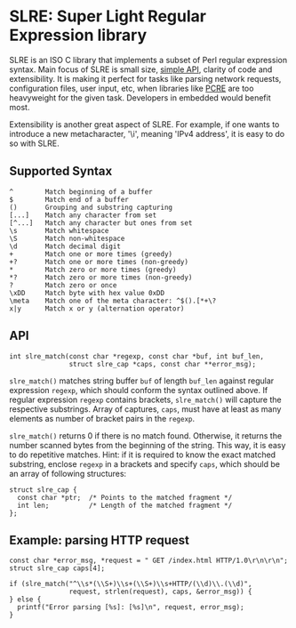 SLRE: Super Light Regular Expression library
============================================

SLRE is an ISO C library that implements a subset of Perl regular
expression syntax. Main focus of SLRE is small size, [simple
API](https://github.com/cesanta/slre/blob/master/slre.h), clarity of code
and extensibility. It is making it perfect for tasks like parsing network
requests, configuration files, user input, etc, when libraries like
[PCRE](http://pcre.org) are too heavyweight for the given task. Developers in
embedded would benefit most.

Extensibility is another great aspect of SLRE.  For example, if one wants to
introduce a new metacharacter, '\i', meaning 'IPv4 address', it is easy to do
so with SLRE.

## Supported Syntax

    ^        Match beginning of a buffer
    $        Match end of a buffer
    ()       Grouping and substring capturing
    [...]    Match any character from set
    [^...]   Match any character but ones from set
    \s       Match whitespace
    \S       Match non-whitespace
    \d       Match decimal digit
    +        Match one or more times (greedy)
    +?       Match one or more times (non-greedy)
    *        Match zero or more times (greedy)
    *?       Match zero or more times (non-greedy)
    ?        Match zero or once
    \xDD     Match byte with hex value 0xDD
    \meta    Match one of the meta character: ^$().[*+\?
    x|y      Match x or y (alternation operator)

## API

    int slre_match(const char *regexp, const char *buf, int buf_len,
                   struct slre_cap *caps, const char **error_msg);


`slre_match()` matches string buffer `buf` of length `buf_len` against
regular expression `regexp`, which should conform the syntax outlined
above. If regular expression `regexp` contains brackets, `slre_match()`
will capture the respective substrings. Array of captures, `caps`,
must have at least as many elements as number of bracket pairs in the `regexp`.

`slre_match()` returns 0 if there is no match found. Otherwise, it returns
the number scanned bytes from the beginning of the string. This way,
it is easy to do repetitive matches. Hint: if it is required to know
the exact matched substring, enclose `regexp` in a brackets and specify `caps`,
which should be an array of following structures:

    struct slre_cap {
      const char *ptr;  /* Points to the matched fragment */
      int len;          /* Length of the matched fragment */
    };

## Example: parsing HTTP request

    const char *error_msg, *request = " GET /index.html HTTP/1.0\r\n\r\n";
    struct slre_cap caps[4];

    if (slre_match("^\\s*(\\S+)\\s+(\\S+)\\s+HTTP/(\\d)\\.(\\d)",
                   request, strlen(request), caps, &error_msg)) {
    } else {
      printf("Error parsing [%s]: [%s]\n", request, error_msg);
    }
